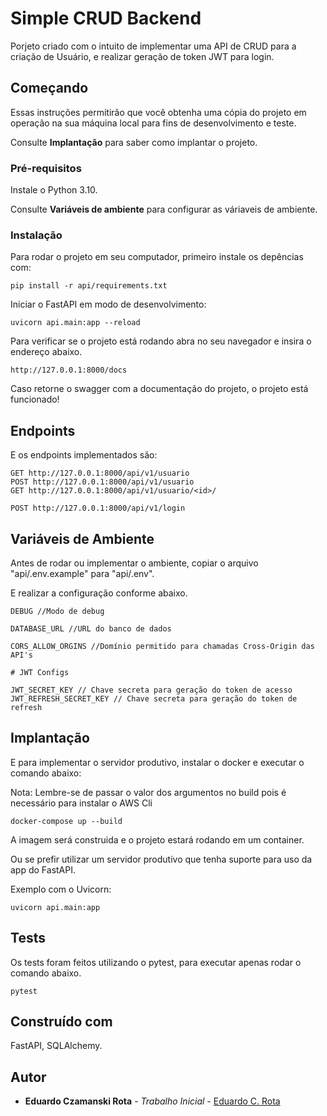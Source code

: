 # Simple CRUD Backend

Porjeto criado com o intuito de implementar uma API de CRUD para a criação de Usuário, e realizar geração de token JWT para login.

## Começando

Essas instruções permitirão que você obtenha uma cópia do projeto em operação na sua máquina local para fins de desenvolvimento e teste.

Consulte **Implantação** para saber como implantar o projeto.

### Pré-requisitos

Instale o Python 3.10.

Consulte **Variáveis de ambiente** para configurar as váriaveis de ambiente.

### Instalação

Para rodar o projeto em seu computador, primeiro instale os depências com:

```
pip install -r api/requirements.txt
```

Iniciar o FastAPI em modo de desenvolvimento:

```
uvicorn api.main:app --reload
```

Para verificar se o projeto está rodando abra no seu navegador e insira o endereço abaixo.

```
http://127.0.0.1:8000/docs
```

Caso retorne o swagger com a documentação do projeto, o projeto está funcionado!

## Endpoints

E os endpoints implementados são:

```
GET http://127.0.0.1:8000/api/v1/usuario
POST http://127.0.0.1:8000/api/v1/usuario
GET http://127.0.0.1:8000/api/v1/usuario/<id>/

POST http://127.0.0.1:8000/api/v1/login
```

## Variáveis de Ambiente

Antes de rodar ou implementar o ambiente, copiar o arquivo "api/.env.example" para "api/.env".

E realizar a configuração conforme abaixo.

```
DEBUG //Modo de debug

DATABASE_URL //URL do banco de dados

CORS_ALLOW_ORGINS //Domínio permitido para chamadas Cross-Origin das API's 

# JWT Configs

JWT_SECRET_KEY // Chave secreta para geração do token de acesso
JWT_REFRESH_SECRET_KEY // Chave secreta para geração do token de refresh

```

## Implantação

E para implementar o servidor produtivo, instalar o docker e executar o comando abaixo:

Nota: Lembre-se de passar o valor dos argumentos no build pois é necessário para instalar o AWS Cli

```
docker-compose up --build
```

A imagem será construida e o projeto estará rodando em um container.

Ou se prefir utilizar um servidor produtivo que tenha suporte para uso da app do FastAPI.

Exemplo com o Uvicorn:

```
uvicorn api.main:app
```

## Tests

Os tests foram feitos utilizando o pytest, para executar apenas rodar o comando abaixo.

```
pytest
```

## Construído com

FastAPI, SQLAlchemy.

## Autor

* **Eduardo Czamanski Rota** - *Trabalho Inicial* - [Eduardo C. Rota](https://github.com/quesmues)
